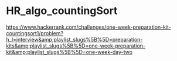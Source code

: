 # HR_algo_countingSort
https://www.hackerrank.com/challenges/one-week-preparation-kit-countingsort1/problem?h_l=interview&amp;playlist_slugs%5B%5D=preparation-kits&amp;playlist_slugs%5B%5D=one-week-preparation-kit&amp;playlist_slugs%5B%5D=one-week-day-two
